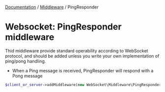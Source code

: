[Documentation](Index.md) / [Middleware](Middleware.md) / PingResponder

# Websocket: PingResponder middleware

Thid middleware provide standard operability according to WebSocket protocol,
and should be added unless you write your own implementation of ping/pong handling.

* When a Ping message is received, PingResponder will respond with a Pong message

```php
$client_or_server->addMiddleware(new WebSocket\Middleware\PingResponder());
```
